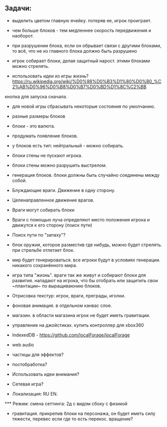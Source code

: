 ## Задачи:
* выделить цветом главную ячейку. потеряв ее, игрок проиграет.
* чем больше блоков - тем медленнее скорость передвижения и наоборот.
* при разрушении блока, если он обрывает связи с другими блоками, то всё, что не из главного блока должно быть разрушено

* игрок собирает блоки, делая защитный нарост. этими блоками можно стрелять.

* использовать идеи из игры жизнь?
https://ru.wikipedia.org/wiki/%D0%98%D0%B3%D1%80%D0%B0_%C2%AB%D0%96%D0%B8%D0%B7%D0%BD%D1%8C%C2%BB

кнопка для запуска сначала.
* для новой игры сбрасывать некоторые состояния по умолчанию.

* разные размеры блоков
* блоки - это валюта.
* продумать появление блоков.
* у блоков есть тип: нейтральный - можно собирать.
* блоки стены не пускают игрока.
* блоки стены можно разрушить выстрелом.

* генерация блоков. блоки должны быть случайно соединены между собой.

* Блуждающие враги. Движение в одну сторону.
* Целенаправленное движение врагов.
* Враги могут собирать блоки
* Враги с помощью луча определяют место положения игрока и движутся к его сторону (поиск пути)
* Поиск пути по "запаху"?

* блок оружия, которое разместив где нибудь, можно будет стрелять. при стрельбе отлетает блок.
* мир будет генерироваться. все игроки будут в условиях генерации. никакого сохранённого мира.

* игра типа "жизнь". враги так же живут и собирают блоки для развития. нападают на игрока, что бы отобрать или
защитить свои ~плантации~ по выращиваюнию блоков.

* Отрисовка текстур: игрок, враги, преграды, иголки.
* фоновая анимация. в отдельном канвас слое.

* магазин. в области магазина игрок не будет иметь гравитации.

* управление на джойстиках. купить контроллер для xbox360

* IndexedDB - https://github.com/localForage/localForage
* web audio
* частицы для эффектов?
* постобработка?

* Использовать идеи внимания?
* Сетевая игра?

* Локализация: RU EN.

*** Режим: смена сеттинга: 2д с видом сбоку с физикой
* гравитация. прикрепив блоки на персонажа, он будет иметь силу тяжести, перевес если где то есть перекос. вращение?
